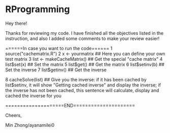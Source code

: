 RProgramming
============
Hey there!

Thanks for reviewing my code. I have finished all the objectives listed in the instruction, and also I added some comments to make your review easier!

======In case you want to run the code======
1 source("cachematrix.R")
2 x <- yourmatrix ## Here you can define your own test matrix
3 list <- makeCacheMatrix() ## Get the special "cache matrix" 
4 list$set(x) ## Set the matrix
5 list$get() ## Get the matrix
6 list$setinv(b) ## Set the inverse
7 list$getinv() ## Get the inverse

8 cacheSolve(list) ## Give you the inverse: if it has been cached by list$setinv, it will show "Getting cached inverse" and display the inverse; if the inverse has not been cached, this sentence will calculate, display and cached the inverse for you

====================END=====================

Cheers, 

Min Zhong/ayanamilei0
